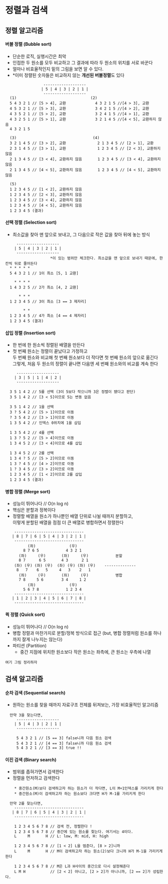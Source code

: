 # 정렬과 검색

## 정렬 알고리즘
#### 버블 정렬 (Bubble sort)
  - 단순한 로직, 실행시간은 최악
  - 인접한 두 원소를 모두 비교하고 그 결과에 따라 두 원소의 위치를 서로 바꾼다
  - 얼마나 비효율적인지 밑의 그림을 보면 알 수 있다.
  - *이미 정렬된 숫자들은 비교하지 않는 **개선된 버블정렬**도 있다
```
                 -------------------
                | 5 | 4 | 3 | 2 | 1 |
                 -------------------
  (1)                                 (2)
  5 4 3 2 1 // [5 > 4], 교환             4 3 2 1 5 //[4 > 3], 교환
  4 5 3 2 1 // [5 > 3], 교환             3 4 2 1 5 //[4 > 2], 교환
  4 3 5 2 1 // [5 > 2], 교환             3 2 4 1 5 //[4 > 1], 교환
  4 3 2 5 1 // [5 > 1], 교환             3 2 1 4 5 //[4 < 5], 교환하지 않음
  4 3 2 1 5
  
  (3)                                  (4)
  3 2 1 4 5 // [3 > 2], 교환              2 1 3 4 5 // [2 > 1], 교환
  2 3 1 4 5 // [3 > 1], 교환              1 2 3 4 5 // [2 < 3], 교환하지 않음
  2 1 3 4 5 // [3 < 4], 교환하지 않음       1 2 3 4 5 // [3 < 4], 교환하지 않음
  2 1 3 4 5 // [4 < 5], 교환하지 않음       1 2 3 4 5 // [4 < 5], 교환하지 않음

  (5)
  1 2 3 4 5 // [1 < 2], 교환하지 않음
  1 2 3 4 5 // [2 < 3], 교환하지 않음
  1 2 3 4 5 // [3 < 4], 교환하지 않음
  1 2 3 4 5 // [4 < 5], 교환하지 않음
  1 2 3 4 5 (결과)
```

#### 선택 정렬 (Selection sort)
  - 최소값을 찾아 맨 앞으로 보내고, 그 다음으로 작은 값을 찾아 뒤에 놓는 방식
```
     -------------------
    | 5 | 4 | 3 | 2 | 1 |
     -------------------
     				*이 있는 범위만 체크한다. 최소값을 맨 앞으로 보내기 때문에, 한 칸씩 뒤로 줄어든다
  * * * * *
  5 4 3 2 1 // 1이 최소 [5, 1 교환]

    * * * *
  1 4 3 2 5 // 2가 최소 [4, 2 교환]

      * * *  
  1 2 3 4 5 // 3이 최소 [3 == 3 제자리] 

        * *
  1 2 3 4 5 // 4가 최소 [4 == 4 제자리]
  1 2 3 4 5 (결과)
```

#### 삽입 정렬 (Insertion sort)
  - 한 번에 한 원소씩 정렬된 배열을 만든다
  - 첫 번째 원소는 정렬이 끝났다고 가정하고  
    두 번째 원소와 비교해 첫 번째 원소보다 더 작다면 첫 번째 원소의 앞으로 옮긴다  
    그렇게, 처음 두 원소의 정렬이 끝나면 다음엔 세 번째 원소와의 비교를 계속 한다  
```
     -------------------
    | 3 | 5 | 1 | 4 | 2 |
     -------------------

  3 5 1 4 2 // 5를 선택 (3이 5보다 작으니까 3은 정렬이 됐다고 판단)
  3 5 1 4 2 // [3 < 5]이므로 5는 변동 없음

  3 5 1 4 2 // 1을 선택
  3 ? 5 4 2 // [5 > 1]이므로 이동
  ? 3 5 4 2 // [3 > 1]이므로 이동
  1 3 5 4 2 // 인덱스 0위치에 1을 삽입

  1 3 5 4 2 // 4를 선택
  1 3 ? 5 2 // [5 > 4]이므로 이동
  1 3 4 5 2 // [3 < 4]이므로 4를 삽입

  1 3 4 5 2 // 2를 선택
  1 3 4 ? 5 // [5 > 2]이므로 이동
  1 3 ? 4 5 // [4 > 2]이므로 이동
  1 ? 3 4 5 // [3 > 2]이므로 이동
  1 2 3 4 5 // [1 < 2]이므로 2를 삽입
  1 2 3 4 5 (결과)
```

#### 병합 정렬 (Merge sort)
  - 성능이 뛰어나다 // O(n log n)
  - 핵심은 분할과 정복이다
  - 정렬할 배열을 원소가 하나뿐인 배열 단위로 나뉠 때까지 분할하고,  
    이렇게 분할된 배열을 점점 더 큰 배열로 병합하면서 정렬한다
```
    -------------------------------
   | 8 | 7 | 6 | 5 | 4 | 3 | 2 | 1 | 
    -------------------------------
          (좌)               (우)
        8 7 6 5            4 3 2 1                
      (좌)     (우)       (좌)     (우)            분할
      8 7      6 5       4 3      2 1
    (좌) (우) (좌) (우)  (좌) (우) (좌) (우)    --------------
     8   7    6   5     4   3    2   1 
      (좌)     (우)       (좌)     (우)            병합
      7 8     5 6        3 4     1 2             
          (좌)               (우)
        5 6 7 8            1 2 3 4
    -------------------------------
   | 1 | 2 | 3 | 4 | 5 | 6 | 7 | 8 | 
    -------------------------------       
```

#### 퀵 정렬 (Quick sort)
  - 성능이 뛰어나다 // O(n log n)
  - 병합 정렬과 마찬가지로 분할/정복 방식으로 접근 (but, 병합 정렬처럼 원소를 하나까지 잘게 나누지는 않는다)
  - 파티션 (Partition)
    - 중간 지점에 위치한 원소보다 작은 원소는 좌측에, 큰 원소는 우측에 나열
```
여기 그림 정리하자
```

## 검색 알고리즘
#### 순차 검색 (Sequential search)
  - 원하는 원소를 찾을 때까지 자료구조 전체를 뒤져보는, 가장 비효율적인 알고리즘
```
  만약 3을 찾는다면,
     -------------------
    | 5 | 4 | 3 | 2 | 1 |
     -------------------

     5 4 3 2 1 // [5 == 3] false니까 다음 원소 검색
     5 4 3 2 1 // [4 == 3] false니까 다음 원소 검색
     5 4 3 2 1 // [3 == 3] true !!
```

#### 이진 검색 (Binary search)
  - 범위를 좁혀가면서 검색한다
  - 정렬을 먼저하고 검색한다
```
    * 중간원소(M)보다 검색하고자 하는 원소가 더 작다면, L이 M+1인덱스를 가리키게 한다
    * 중간원소(M)이 검색하고자 하는 원소보다 크다면 H가 M-1를 가리키게 한다

  만약 2를 찾는다면,
    -------------------------------
   | 8 | 7 | 6 | 5 | 4 | 3 | 2 | 1 |  
    -------------------------------

    1 2 3 4 5 6 7 8 // 검색 전, 정렬한다 !
    1 2 3 4 5 6 7 8 // 중간에 있는 원소를 찾는다. 여기서는 4이다.
    L     M       H // L: low, M: mid, H: high

    1 2 3 4 5 6 7 8 // [1 < 2] L을 멈춘다, [8 > 2]니까
    L     M       H // M이 검색하고자 하는 원소(2)보다 크니까 H가 M-1을 가리키게 한다

    1 2 3 4 5 6 7 8 // M은 L과 H사이의 중간으로 다시 설정해준다
    L M H           // [2 < 2] 아니고, [2 > 2]가 아니니까, [2 == 2]가 성립한다.

```